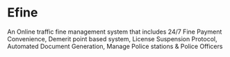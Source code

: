# Efine
An Online traffic fine management system that includes 24/7 Fine Payment Convenience, Demerit point based system, License Suspension Protocol, Automated Document Generation, Manage Police stations &amp; Police Officers
